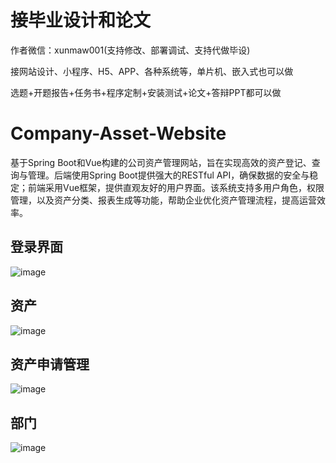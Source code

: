 # 接毕业设计和论文
作者微信：xunmaw001(支持修改、部署调试、支持代做毕设)

接网站设计、小程序、H5、APP、各种系统等，单片机、嵌入式也可以做

选题+开题报告+任务书+程序定制+安装测试+论文+答辩PPT都可以做
# Company-Asset-Website
基于Spring Boot和Vue构建的公司资产管理网站，旨在实现高效的资产登记、查询与管理。后端使用Spring Boot提供强大的RESTful API，确保数据的安全与稳定；前端采用Vue框架，提供直观友好的用户界面。该系统支持多用户角色，权限管理，以及资产分类、报表生成等功能，帮助企业优化资产管理流程，提高运营效率。
## 登录界面
![image](https://github.com/user-attachments/assets/0a99af9d-0b1b-4f9a-8554-064a0a99a3a3)
## 资产
![image](https://github.com/user-attachments/assets/55b5b58f-a40e-44f0-ad01-1f2f316a614d)
## 资产申请管理
![image](https://github.com/user-attachments/assets/2cea8a1a-ef5e-45c1-b0b5-133fa62eb5e6)
## 部门
![image](https://github.com/user-attachments/assets/dc859b45-dc37-4cb3-a125-49fe8aaad5a1)
